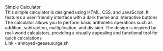 Simple Calculator<br>
This simple calculator is designed using HTML, CSS, and JavaScript. It features a user-friendly interface with a dark theme and interactive buttons
The calculator allows you to perform basic arithmetic operations such as addition, subtraction, multiplication, and division.
The design is inspired by real-world calculators, providing a visually appealing and functional tool for quick calculations<br>
Link - annoyed-geese.surge.sh 

